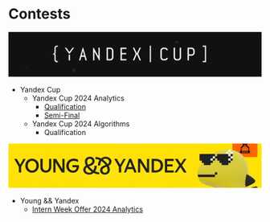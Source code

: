# Contests
<img src=./img/yandex_cup_header.png/>
<list>

* Yandex Cup
    * Yandex Cup 2024 Analytics
        * [Qualification](https://github.com/Smipe-a/contests/tree/main/yandex_cup/analytics_2024/qualification)
        * [Semi-Final](https://github.com/Smipe-a/contests/tree/main/yandex_cup/analytics_2024/semi_final)
    * Yandex Cup 2024 Algorithms
        * Qualification
</list>

<img src=./img/young_&&_yandex_header.png/>
<list>

* Young && Yandex
    * [Intern Week Offer 2024 Analytics](https://github.com/Smipe-a/contests/tree/main/young_%26%26_yandex/intern_week_offer_analytics_2024)
</list>